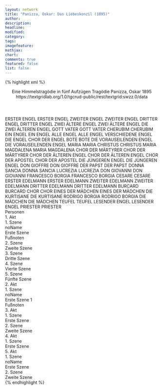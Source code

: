 ```yaml
---
layout: network
title: "Panizza, Oskar: Das Liebeskonzil (1895)"
author:
description:
headline:
modified:
category:
tags:
imagefeature: 
mathjax: 
chart: 
comments: true
featured: false
list: false
---
```

{% highlight xml %}
<?xml-model href="https://raw.githubusercontent.com/DLiNa/project/master/rules/lina.rnc"?><?xml-model href="https://raw.githubusercontent.com/DLiNa/project/master/rules/lina.sch"?>
<play xmlns="http://lina.digital">
  <header>
    <title>Das Liebeskonzil</title>
    <subtitle>Eine Himmelstragödie in fünf Aufzügen</subtitle>
    <genretitle>Tragödie</genretitle>
    <author>Panizza, Oskar</author>
    <date type="print" when="1895">1895</date>
    <date type="premiere"/>
    <date type="written"/>
    <source>https://textgridlab.org/1.0/tgcrud-public/rest/textgrid:swzz.0/data</source>
  </header>
  <personae>
    <character>
      <name>ERSTER ENGEL</name>
      <alias xml:id="erster_engel">
        <name>ERSTER ENGEL</name>
      </alias>
    </character>
    <character>
      <name>ZWEITER ENGEL</name>
      <alias xml:id="zweiter_engel">
        <name>ZWEITER ENGEL</name>
      </alias>
    </character>
    <character>
      <name>DRITTER ENGEL</name>
      <alias xml:id="dritter_engel">
        <name>DRITTER ENGEL</name>
      </alias>
    </character>
    <character>
      <name>ZWEI ÄLTERE ENGEL</name>
      <alias xml:id="zwei_ältere_engel">
        <name>ZWEI ÄLTERE ENGEL</name>
      </alias>
      <alias xml:id="die_zwei_älteren_engel">
        <name>DIE ZWEI ÄLTEREN ENGEL</name>
      </alias>
    </character>
    <character>
      <name>GOTT VATER</name>
      <alias xml:id="gott_vater">
        <name>GOTT VATER</name>
      </alias>
    </character>
    <character>
      <name>CHERUBIM</name>
      <alias xml:id="cherubim">
        <name>CHERUBIM</name>
      </alias>
    </character>
    <character>
      <name>EIN ENGEL</name>
      <alias xml:id="ein_engel">
        <name>EIN ENGEL</name>
      </alias>
    </character>
    <character>
      <name>ALLE ENGEL</name>
      <alias xml:id="alle_engel">
        <name>ALLE ENGEL</name>
      </alias>
      <alias xml:id="verschiedene_engel">
        <name>VERSCHIEDENE ENGEL</name>
      </alias>
      <alias xml:id="die_engel">
        <name>DIE ENGEL</name>
      </alias>
      <alias xml:id="chor_der_engel">
        <name>CHOR DER ENGEL</name>
      </alias>
    </character>
    <character>
      <name>BOTE</name>
      <alias xml:id="bote">
        <name>BOTE</name>
      </alias>
    </character>
    <character>
      <name>DIE VORAUSEILENDEN ENGEL</name>
      <alias xml:id="die_vorauseilenden_engel">
        <name>DIE VORAUSEILENDEN ENGEL</name>
      </alias>
    </character>
    <character>
      <name>MARIA</name>
      <alias xml:id="maria">
        <name>MARIA</name>
      </alias>
    </character>
    <character>
      <name>CHRISTUS</name>
      <alias xml:id="christus">
        <name>CHRISTUS</name>
      </alias>
    </character>
    <character>
      <name>MARIA MAGDALENA</name>
      <alias xml:id="maria_magdalena">
        <name>MARIA MAGDALENA</name>
      </alias>
    </character>
    <character>
      <name>CHOR DER MÄRTYRER</name>
      <alias xml:id="chor_der_märtyrer">
        <name>CHOR DER MÄRTYRER</name>
      </alias>
    </character>
    <character>
      <name>CHOR DER ÄLTEREN ENGEL</name>
      <alias xml:id="chor_der_älteren_engel">
        <name>CHOR DER ÄLTEREN ENGEL</name>
      </alias>
    </character>
    <character>
      <name>CHOR DER APOSTEL</name>
      <alias xml:id="chor_der_apostel">
        <name>CHOR DER APOSTEL</name>
      </alias>
    </character>
    <character>
      <name>DIE JÜNGEREN ENGEL</name>
      <alias xml:id="die_jüngeren_engel">
        <name>DIE JÜNGEREN ENGEL</name>
      </alias>
    </character>
    <character>
      <name>DON GIOFFRE</name>
      <alias xml:id="don_gioffre">
        <name>DON GIOFFRE</name>
      </alias>
    </character>
    <character>
      <name>DER PAPST</name>
      <alias xml:id="der_papst">
        <name>DER PAPST</name>
      </alias>
    </character>
    <character>
      <name>DONNA SANCIA</name>
      <alias xml:id="donna_sancia">
        <name>DONNA SANCIA</name>
      </alias>
    </character>
    <character>
      <name>LUCREZIA</name>
      <alias xml:id="lucrezia">
        <name>LUCREZIA</name>
      </alias>
    </character>
    <character>
      <name>DON GIOVANNI</name>
      <alias xml:id="don_giovanni">
        <name>DON GIOVANNI</name>
      </alias>
    </character>
    <character>
      <name>FRANCESCO BORGIA</name>
      <alias xml:id="francesco_borgia">
        <name>FRANCESCO BORGIA</name>
      </alias>
    </character>
    <character>
      <name>CESARE</name>
      <alias xml:id="cesare">
        <name>CESARE</name>
      </alias>
    </character>
    <character>
      <name>ERSTER EDELMANN</name>
      <alias xml:id="erster_edelmann">
        <name>ERSTER EDELMANN</name>
      </alias>
    </character>
    <character>
      <name>ZWEITER EDELMANN</name>
      <alias xml:id="zweiter_edelmann">
        <name>ZWEITER EDELMANN</name>
      </alias>
    </character>
    <character>
      <name>DRITTER EDELMANN</name>
      <alias xml:id="dritter_edelmann">
        <name>DRITTER EDELMANN</name>
      </alias>
    </character>
    <character>
      <name>BURCARD</name>
      <alias xml:id="burcard">
        <name>BURCARD</name>
      </alias>
    </character>
    <character>
      <name>CHOR</name>
      <alias xml:id="chor">
        <name>CHOR</name>
      </alias>
    </character>
    <character>
      <name>EINES DER MÄDCHEN</name>
      <alias xml:id="eines_der_mädchen">
        <name>EINES DER MÄDCHEN</name>
      </alias>
    </character>
    <character>
      <name>DIE KURTISANE</name>
      <alias xml:id="die_kurtisane">
        <name>DIE KURTISANE</name>
      </alias>
    </character>
    <character>
      <name>RODRIGO BORGIA</name>
      <alias xml:id="rodrigo_borgia">
        <name>RODRIGO BORGIA</name>
      </alias>
    </character>
    <character>
      <name>DIE MÄDCHEN</name>
      <alias xml:id="die_mädchen">
        <name>DIE MÄDCHEN</name>
      </alias>
    </character>
    <character>
      <name>TEUFEL</name>
      <alias xml:id="teufel">
        <name>TEUFEL</name>
      </alias>
    </character>
    <character>
      <name>LESENDER ENGEL</name>
      <alias xml:id="lesender_engel">
        <name>LESENDER ENGEL</name>
      </alias>
    </character>
    <character>
      <name>PRIESTER</name>
      <alias xml:id="priester">
        <name>PRIESTER</name>
      </alias>
    </character>
  </personae>
  <text>
    <div>
      <head>Personen</head>
    </div>
    <div>
      <head>1. Akt</head>
      <div>
        <head>1. Szene</head>
        <div>
          <head>noName</head>
          <div>
            <head>Erste Szene</head>
            <sp who="#erster_engel">
              <amount n="16" unit="speech_acts"/>
              <amount n="120" unit="words"/>
              <amount n="15" unit="lines"/>
              <amount n="615" unit="chars"/>
            </sp>
            <sp who="#zweiter_engel">
              <amount n="12" unit="speech_acts"/>
              <amount n="93" unit="words"/>
              <amount n="11" unit="lines"/>
              <amount n="746" unit="chars"/>
            </sp>
            <sp who="#dritter_engel">
              <amount n="28" unit="speech_acts"/>
              <amount n="318" unit="words"/>
              <amount n="23" unit="lines"/>
              <amount n="1650" unit="chars"/>
            </sp>
            <sp who="#erster_engel #zweiter_engel">
              <amount n="10" unit="speech_acts"/>
              <amount n="96" unit="words"/>
              <amount n="9" unit="lines"/>
              <amount n="448" unit="chars"/>
            </sp>
            <sp who="#zwei_ältere_engel">
              <amount n="1" unit="speech_acts"/>
              <amount n="20" unit="words"/>
              <amount n="101" unit="chars"/>
            </sp>
            <sp who="#die_zwei_älteren_engel">
              <amount n="1" unit="speech_acts"/>
              <amount n="15" unit="words"/>
              <amount n="1" unit="lines"/>
              <amount n="80" unit="chars"/>
            </sp>
          </div>
          <div>
            <head>Fußnoten</head>
          </div>
        </div>
      </div>
      <div>
        <head>2. Szene</head>
        <div>
          <head>Zweite Szene</head>
          <sp who="#gott_vater">
            <amount n="5" unit="speech_acts"/>
            <amount n="38" unit="words"/>
            <amount n="4" unit="lines"/>
            <amount n="169" unit="chars"/>
          </sp>
          <sp who="#cherubim">
            <amount n="8" unit="speech_acts"/>
            <amount n="19" unit="words"/>
            <amount n="8" unit="lines"/>
            <amount n="119" unit="chars"/>
          </sp>
          <sp who="#ein_engel">
            <amount n="9" unit="speech_acts"/>
            <amount n="21" unit="words"/>
            <amount n="9" unit="lines"/>
            <amount n="135" unit="chars"/>
          </sp>
          <sp who="#verschiedene_engel">
            <amount n="1" unit="speech_acts"/>
            <amount n="12" unit="words"/>
            <amount n="1" unit="lines"/>
            <amount n="54" unit="chars"/>
          </sp>
          <sp who="#alle_engel">
            <amount n="2" unit="speech_acts"/>
            <amount n="34" unit="words"/>
            <amount n="1" unit="lines"/>
            <amount n="162" unit="chars"/>
          </sp>
        </div>
      </div>
      <div>
        <head>3. Szene</head>
        <div>
          <head>Dritte Szene</head>
          <sp who="#gott_vater">
            <amount n="13" unit="speech_acts"/>
            <amount n="150" unit="words"/>
            <amount n="9" unit="lines"/>
            <amount n="848" unit="chars"/>
          </sp>
          <sp who="#cherubim">
            <amount n="13" unit="speech_acts"/>
            <amount n="133" unit="words"/>
            <amount n="10" unit="lines"/>
            <amount n="731" unit="chars"/>
          </sp>
        </div>
      </div>
      <div>
        <head>4. Szene</head>
        <div>
          <head>Vierte Szene</head>
          <sp who="#bote">
            <amount n="1" unit="speech_acts"/>
            <amount n="227" unit="words"/>
            <amount n="1391" unit="chars"/>
          </sp>
          <sp who="#gott_vater">
            <amount n="3" unit="speech_acts"/>
            <amount n="155" unit="words"/>
            <amount n="1" unit="lines"/>
            <amount n="809" unit="chars"/>
          </sp>
          <sp who="#cherubim">
            <amount n="2" unit="speech_acts"/>
            <amount n="43" unit="words"/>
            <amount n="1" unit="lines"/>
            <amount n="247" unit="chars"/>
          </sp>
        </div>
      </div>
      <div>
        <head>5. Szene</head>
        <div>
          <head>Fünfte Szene</head>
          <sp who="#erster_engel">
            <amount n="7" unit="speech_acts"/>
            <amount n="50" unit="words"/>
            <amount n="6" unit="lines"/>
            <amount n="254" unit="chars"/>
          </sp>
          <sp who="#zweiter_engel">
            <amount n="7" unit="speech_acts"/>
            <amount n="43" unit="words"/>
            <amount n="7" unit="lines"/>
            <amount n="216" unit="chars"/>
          </sp>
          <sp who="#dritter_engel">
            <amount n="12" unit="speech_acts"/>
            <amount n="79" unit="words"/>
            <amount n="12" unit="lines"/>
            <amount n="347" unit="chars"/>
          </sp>
          <sp who="#erster_engel #zweiter_engel">
            <amount n="5" unit="speech_acts"/>
            <amount n="17" unit="words"/>
            <amount n="5" unit="lines"/>
            <amount n="107" unit="chars"/>
          </sp>
          <sp who="#die_vorauseilenden_engel">
            <amount n="1" unit="speech_acts"/>
            <amount n="4" unit="words"/>
            <amount n="1" unit="lines"/>
            <amount n="19" unit="chars"/>
          </sp>
          <sp who="#gott_vater">
            <amount n="19" unit="speech_acts"/>
            <amount n="268" unit="words"/>
            <amount n="13" unit="lines"/>
            <amount n="1577" unit="chars"/>
          </sp>
          <sp who="#cherubim">
            <amount n="6" unit="speech_acts"/>
            <amount n="64" unit="words"/>
            <amount n="5" unit="lines"/>
            <amount n="412" unit="chars"/>
          </sp>
          <sp who="#maria">
            <amount n="12" unit="speech_acts"/>
            <amount n="193" unit="words"/>
            <amount n="8" unit="lines"/>
            <amount n="1029" unit="chars"/>
          </sp>
          <sp who="#christus">
            <amount n="9" unit="speech_acts"/>
            <amount n="126" unit="words"/>
            <amount n="7" unit="lines"/>
            <amount n="662" unit="chars"/>
          </sp>
          <sp who="#die_engel">
            <amount n="1" unit="speech_acts"/>
            <amount n="5" unit="words"/>
            <amount n="1" unit="lines"/>
            <amount n="21" unit="chars"/>
          </sp>
          <sp who="#maria_magdalena">
            <amount n="2" unit="speech_acts"/>
            <amount n="12" unit="words"/>
            <amount n="2" unit="lines"/>
            <amount n="55" unit="chars"/>
          </sp>
          <sp who="#chor_der_apostel #chor_der_märtyrer #chor_der_engel">
            <amount n="1" unit="speech_acts"/>
            <amount n="4" unit="words"/>
            <amount n="1" unit="lines"/>
            <amount n="11" unit="chars"/>
          </sp>
          <sp who="#chor_der_apostel #chor_der_märtyrer #chor_der_älteren_engel">
            <amount n="1" unit="speech_acts"/>
            <amount n="4" unit="words"/>
            <amount n="1" unit="lines"/>
            <amount n="26" unit="chars"/>
          </sp>
          <sp who="#chor_der_apostel">
            <amount n="1" unit="speech_acts"/>
            <amount n="4" unit="words"/>
            <amount n="1" unit="lines"/>
            <amount n="24" unit="chars"/>
          </sp>
          <sp who="#die_jüngeren_engel">
            <amount n="2" unit="speech_acts"/>
            <amount n="10" unit="words"/>
            <amount n="2" unit="lines"/>
            <amount n="41" unit="chars"/>
          </sp>
        </div>
      </div>
    </div>
    <div>
      <head>2. Akt</head>
      <div>
        <head>1. Szene</head>
        <div>
          <head>noName</head>
          <div>
            <head>Erste Szene                                                                                                                     1</head>
            <sp who="#don_gioffre">
              <amount n="7" unit="speech_acts"/>
              <amount n="83" unit="words"/>
              <amount n="6" unit="lines"/>
              <amount n="544" unit="chars"/>
            </sp>
            <sp who="#der_papst">
              <amount n="19" unit="speech_acts"/>
              <amount n="443" unit="words"/>
              <amount n="27" unit="lines"/>
              <amount n="2850" unit="chars"/>
            </sp>
            <sp who="#donna_sancia">
              <amount n="2" unit="speech_acts"/>
              <amount n="19" unit="words"/>
              <amount n="2" unit="lines"/>
              <amount n="116" unit="chars"/>
            </sp>
            <sp who="#lucrezia">
              <amount n="7" unit="speech_acts"/>
              <amount n="52" unit="words"/>
              <amount n="7" unit="lines"/>
              <amount n="276" unit="chars"/>
            </sp>
            <sp who="#francesco_borgia">
              <amount n="2" unit="speech_acts"/>
              <amount n="14" unit="words"/>
              <amount n="2" unit="lines"/>
              <amount n="70" unit="chars"/>
            </sp>
            <sp who="#don_giovanni">
              <amount n="3" unit="speech_acts"/>
              <amount n="35" unit="words"/>
              <amount n="2" unit="lines"/>
              <amount n="196" unit="chars"/>
            </sp>
            <sp who="#francesco_borgia">
              <amount n="1" unit="speech_acts"/>
              <amount n="10" unit="words"/>
              <amount n="1" unit="lines"/>
              <amount n="60" unit="chars"/>
            </sp>
            <sp who="#cesare">
              <amount n="1" unit="speech_acts"/>
              <amount n="3" unit="words"/>
              <amount n="1" unit="lines"/>
              <amount n="9" unit="chars"/>
            </sp>
            <sp who="#erster_edelmann">
              <amount n="4" unit="speech_acts"/>
              <amount n="35" unit="words"/>
              <amount n="4" unit="lines"/>
              <amount n="203" unit="chars"/>
            </sp>
            <sp who="#zweiter_edelmann">
              <amount n="4" unit="speech_acts"/>
              <amount n="17" unit="words"/>
              <amount n="4" unit="lines"/>
              <amount n="97" unit="chars"/>
            </sp>
            <sp who="#dritter_edelmann">
              <amount n="7" unit="speech_acts"/>
              <amount n="141" unit="words"/>
              <amount n="2" unit="lines"/>
              <amount n="831" unit="chars"/>
            </sp>
            <sp who="#burcard">
              <amount n="1" unit="speech_acts"/>
              <amount n="23" unit="words"/>
              <amount n="132" unit="chars"/>
            </sp>
            <sp who="#chor">
              <amount n="1" unit="speech_acts"/>
              <amount n="52" unit="words"/>
              <amount n="525" unit="chars"/>
            </sp>
            <sp who="#eines_der_mädchen">
              <amount n="1" unit="speech_acts"/>
              <amount n="6" unit="words"/>
              <amount n="1" unit="lines"/>
              <amount n="198" unit="chars"/>
            </sp>
            <sp who="#die_kurtisane">
              <amount n="1" unit="speech_acts"/>
              <amount n="23" unit="words"/>
              <amount n="128" unit="chars"/>
            </sp>
            <sp who="#rodrigo_borgia">
              <amount n="1" unit="speech_acts"/>
              <amount n="22" unit="words"/>
              <amount n="128" unit="chars"/>
            </sp>
            <sp who="#die_mädchen">
              <amount n="1" unit="speech_acts"/>
              <amount n="6" unit="words"/>
              <amount n="1" unit="lines"/>
              <amount n="29" unit="chars"/>
            </sp>
          </div>
          <div>
            <head>Fußnoten</head>
          </div>
        </div>
      </div>
    </div>
    <div>
      <head>3. Akt</head>
      <div>
        <head>1. Szene</head>
        <div>
          <head>Erste Szene</head>
          <sp who="#gott_vater">
            <amount n="15" unit="speech_acts"/>
            <amount n="324" unit="words"/>
            <amount n="10" unit="lines"/>
            <amount n="1851" unit="chars"/>
          </sp>
          <sp who="#christus">
            <amount n="11" unit="speech_acts"/>
            <amount n="218" unit="words"/>
            <amount n="10" unit="lines"/>
            <amount n="1214" unit="chars"/>
          </sp>
          <sp who="#maria">
            <amount n="23" unit="speech_acts"/>
            <amount n="553" unit="words"/>
            <amount n="19" unit="lines"/>
            <amount n="3137" unit="chars"/>
          </sp>
          <sp who="#teufel">
            <amount n="25" unit="speech_acts"/>
            <amount n="531" unit="words"/>
            <amount n="16" unit="lines"/>
            <amount n="2919" unit="chars"/>
          </sp>
          <sp who="#christus #maria #teufel">
            <amount n="2" unit="speech_acts"/>
            <amount n="24" unit="words"/>
            <amount n="2" unit="lines"/>
            <amount n="129" unit="chars"/>
          </sp>
        </div>
      </div>
      <div>
        <head>2. Szene</head>
        <div>
          <head>Zweite Szene</head>
          <sp who="#teufel">
            <amount n="9" unit="speech_acts"/>
            <amount n="3655" unit="words"/>
            <amount n="20313" unit="chars"/>
          </sp>
        </div>
      </div>
    </div>
    <div>
      <head>4. Akt</head>
      <div>
        <head>1. Szene</head>
        <div>
          <head>Erste Szene</head>
          <sp who="#lesender_engel">
            <amount n="1" unit="speech_acts"/>
            <amount n="311" unit="words"/>
            <amount n="1751" unit="chars"/>
          </sp>
          <sp who="#maria">
            <amount n="27" unit="speech_acts"/>
            <amount n="389" unit="words"/>
            <amount n="19" unit="lines"/>
            <amount n="2083" unit="chars"/>
          </sp>
          <sp who="#lesender_engel">
            <amount n="3" unit="speech_acts"/>
            <amount n="57" unit="words"/>
            <amount n="2" unit="lines"/>
            <amount n="368" unit="chars"/>
          </sp>
          <sp who="#teufel">
            <amount n="23" unit="speech_acts"/>
            <amount n="626" unit="words"/>
            <amount n="19" unit="lines"/>
            <amount n="3520" unit="chars"/>
          </sp>
        </div>
      </div>
    </div>
    <div>
      <head>5. Akt</head>
      <div>
        <head>1. Szene</head>
        <div>
          <head>noName</head>
          <div>
            <head>Erste Szene</head>
            <sp who="#priester">
              <amount n="10" unit="speech_acts"/>
              <amount n="110" unit="words"/>
              <amount n="9" unit="lines"/>
              <amount n="2503" unit="chars"/>
            </sp>
            <sp who="#der_papst #lucrezia #cesare #burcard">
              <amount n="1" unit="speech_acts"/>
              <amount n="1" unit="words"/>
              <amount n="1" unit="lines"/>
              <amount n="5" unit="chars"/>
            </sp>
          </div>
        </div>
      </div>
      <div>
        <head>2. Szene</head>
        <div>
          <head>Zweite Szene</head>
          <sp who="#teufel">
            <amount n="1" unit="speech_acts"/>
            <amount n="64" unit="words"/>
            <amount n="366" unit="chars"/>
          </sp>
        </div>
      </div>
    </div>
  </text>
</play>
{% endhighlight %}